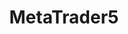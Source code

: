 ---
draft: false
title: MetaTrader5
content:
  id: metatrader5
  name: MetaTrader5
  website: https://www.metatrader5.com/
  short_description: Trade on Forex & stock markets in a virtual desktop from your browser
---
